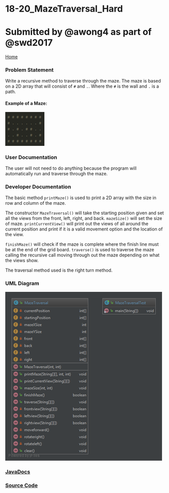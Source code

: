 # 18-20_MazeTraversal_Hard
# Submitted by @awong4 as part of @swd2017

[Home](https://github.com/Aleyx4/Introduction-to-Software-Design-Fall-2017 "Home")

### Problem Statement
Write a recursive method to traverse through the maze. The maze is based on a 2D array that will consist of `#` and `.`. Where the `#` is the wall and `.` is a path.

#### Example of a Maze:

![Maze Example](https://github.com/Aleyx4/Introduction-to-Software-Design-Fall-2017/blob/master/18-20_MazeTraversal_Hard/doc/Screenshot_1.png?raw=true)

### User Documentation
The user will not need to do anything because the program will automatically run and traverse through the maze.

### Developer Documentation
The basic method `printMaze()` is used to print a 2D array with the size in row and column of the maze. 

The constructor `MazeTraversal()` will take the starting position given and set all the views from the front, left, right, and back. `mazeSize()` will set the size of maze. `printCurrentView()` will print out the views of all around the current position and print if it is a valid movement option and the location of the view.

`finishMaze()` will check if the maze is complete where the finish line must be at the end of the grid board. `traverse()` is used to traverse the maze calling the recursive call moving through out the maze depending on what the views show. 

The traversal method used is the right turn method.

### UML Diagram

![18-20_MazeTraversal_Hard_UML](https://github.com/Aleyx4/Introduction-to-Software-Design-Fall-2017/blob/master/18-20_MazeTraversal_Hard/doc/18-20_MazeTraversal_Hard_UML.png?raw=true)

### [JavaDocs](https://github.com/Aleyx4/Introduction-to-Software-Design-Fall-2017/tree/master/18-20_MazeTraversal_Hard/doc)

### [Source Code](https://github.com/Aleyx4/Introduction-to-Software-Design-Fall-2017/tree/master/18-20_MazeTraversal_Hard/src/)
